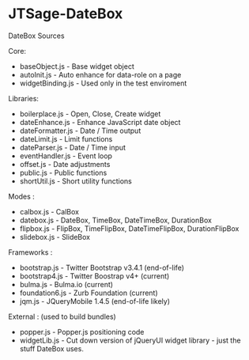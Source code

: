 JTSage-DateBox
==============

DateBox Sources

Core:
 * baseObject.js - Base widget object
 * autoInit.js - Auto enhance for data-role on a page
 * widgetBinding.js - Used only in the test enviroment

Libraries:
 * boilerplace.js - Open, Close, Create widget
 * dateEnhance.js - Enhance JavaScript date object
 * dateFormatter.js - Date / Time output
 * dateLimit.js - Limit functions
 * dateParser.js - Date / Time input
 * eventHandler.js - Event loop
 * offset.js - Date adjustments
 * public.js - Public functions
 * shortUtil.js - Short utility functions

Modes :
 * calbox.js - CalBox
 * datebox.js - DateBox, TimeBox, DateTimeBox, DurationBox
 * flipbox.js - FlipBox, TimeFlipBox, DateTimeFlipBox, DurationFlipBox
 * slidebox.js - SlideBox

Frameworks :
 * bootstrap.js - Twitter Bootstrap v3.4.1 (end-of-life)
 * bootstrap4.js - Twitter Boostrap v4+ (current)
 * bulma.js - Bulma.io (current)
 * foundation6.js - Zurb Foundation (current)
 * jqm.js - JQueryMobile 1.4.5 (end-of-life likely)

External : (used to build bundles)
 * popper.js - Popper.js positioning code
 * widgetLib.js - Cut down version of jQueryUI widget library - just the stuff DateBox uses.

